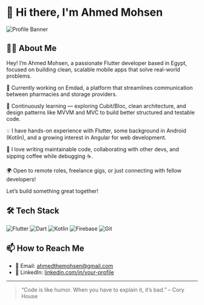 # 👋 Hi there, I'm Ahmed Mohsen

![Profile Banner](https://capsule-render.vercel.app/api?type=waving&color=0:00BCD4,100:009688&height=180&section=header&text=Welcome%20to%20my%20GitHub!&fontColor=ffffff&fontSize=30&animation=twinkling)

## 👨‍💻 About Me

Hey! I’m Ahmed Mohsen, a passionate Flutter developer based in Egypt, focused on building clean, scalable mobile apps that solve real-world problems.

🚀 Currently working on Emdad, a platform that streamlines communication between pharmacies and storage providers.

🧠 Continuously learning — exploring Cubit/Bloc, clean architecture, and design patterns like MVVM and MVC to build better structured and testable code.

💡 I have hands-on experience with Flutter, some background in Android (Kotlin), and a growing interest in Angular for web development.

💬 I love writing maintainable code, collaborating with other devs, and sipping coffee while debugging ☕.

🌍 Open to remote roles, freelance gigs, or just connecting with fellow developers!

Let’s build something great together!

## 🛠️ Tech Stack

![Flutter](https://img.shields.io/badge/Flutter-02569B?style=for-the-badge&logo=flutter&logoColor=white)
![Dart](https://img.shields.io/badge/Dart-0175C2?style=for-the-badge&logo=dart&logoColor=white)
![Kotlin](https://img.shields.io/badge/Kotlin-0095D5?style=for-the-badge&logo=kotlin&logoColor=white)
![Firebase](https://img.shields.io/badge/Firebase-ffca28?style=for-the-badge&logo=firebase&logoColor=black)
![Git](https://img.shields.io/badge/Git-F05032?style=for-the-badge&logo=git&logoColor=white)

## 📫 How to Reach Me

- 💌 Email: ahmedthemohsen@gmail.com
- 💼 LinkedIn: [linkedin.com/in/your-profile](https://linkedin.com/in/your-profile)



---

> “Code is like humor. When you have to explain it, it’s bad.” – Cory House
